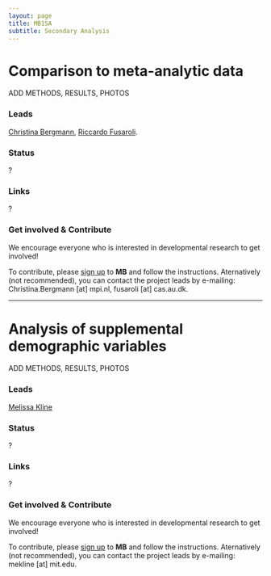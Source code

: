 ```yaml
---
layout: page
title: MB1SA
subtitle: Secondary Analysis
---
```


<!--
To-do:
- add Contributors (header)
- news release?
- Short description of the study (justification, methods, results WITH images/plots)
  - model: https://manyprimates.github.io/pilot/
-->

# Comparison to meta-analytic data
<!-- Description (300-word?) intro + method + result -->
ADD METHODS, RESULTS, PHOTOS

### Leads

[Christina Bergmann](https://www.mpi.nl/people/bergmann-christina), [Riccardo Fusaroli](https://pure.au.dk/portal/en/persons/riccardo-fusaroli(3f72f2a1-e93a-4689-872c-c11c9703c1cc).html).

### Status

?

### Links

?
<!--
* **Materials, Protocols, and Documentation**: [MB1B-OSF](https://osf.io/zauhq/).
* **Data and code**: [MB1B-GitHub](https://github.com/manybabies/mb1b-analysis-public).
* **Listserv**: [join here](https://mailman.stanford.edu/mailman/listinfo/manybabies1).
-->

### Get involved & Contribute

We encourage everyone who is interested in developmental research to get involved!

To contribute, please [sign up]({{site.baseurl}}/sign_up_log_in/) to **MB** and follow the instructions. Aternatively (not recommended), you can contact the project leads by e-mailing: Christina.Bergmann [at] mpi.nl, fusaroli [at] cas.au.dk.

<!--
### Publications

?

**News release**: See also the news releases by
-->

***

# Analysis of supplemental demographic variables
<!-- Description (300-word?) intro + method + result -->
ADD METHODS, RESULTS, PHOTOS

### Leads

[Melissa Kline](https://osf.io/d5mks/)

### Status

?

### Links

?
<!--
* **Materials, Protocols, and Documentation**: [MB1B-OSF](https://osf.io/zauhq/).
* **Data and code**: [MB1B-GitHub](https://github.com/manybabies/mb1b-analysis-public).
* **Listserv**: [join here](https://mailman.stanford.edu/mailman/listinfo/manybabies1).
-->

### Get involved & Contribute

We encourage everyone who is interested in developmental research to get involved!

To contribute, please [sign up]({{site.baseurl}}/sign_up_log_in/) to **MB** and follow the instructions. Aternatively (not recommended), you can contact the project leads by e-mailing: mekline [at] mit.edu.

<!--
### Publications

?

**News release**: See also the news releases by
-->
